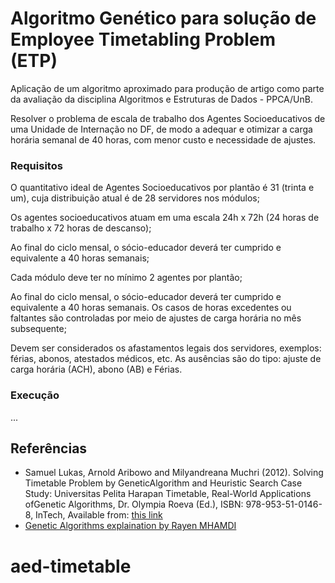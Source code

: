 # Algoritmo Genético para solução de Employee Timetabling Problem (ETP)

Aplicação de um algoritmo aproximado para produção de artigo como parte da avaliação da disciplina Algoritmos e Estruturas de Dados - PPCA/UnB.

Resolver o problema de escala de trabalho dos Agentes Socioeducativos de uma Unidade de Internação no DF, de modo a adequar e otimizar a carga horária semanal de 40 horas, com menor custo e necessidade de ajustes.


### Requisitos

O quantitativo ideal de Agentes Socioeducativos por plantão é 31 (trinta e um), cuja distribuição atual é de 28 servidores nos módulos;

Os agentes socioeducativos atuam em uma escala 24h x 72h (24 horas de trabalho x 72 horas de descanso);

Ao final do ciclo mensal, o sócio-educador deverá ter cumprido e equivalente a 40 horas semanais;

Cada módulo deve ter no mínimo 2 agentes por plantão;

Ao final do ciclo mensal, o sócio-educador deverá ter cumprido e equivalente a 40 horas semanais. Os casos de horas excedentes ou faltantes são controladas por meio de ajustes de carga horária no mês subsequente;

Devem ser considerados os afastamentos legais dos servidores, exemplos: férias, abonos, atestados médicos, etc. As ausências são do tipo: ajuste de carga horária (ACH), abono (AB) e Férias.

### Execução

...

## Referências

* Samuel Lukas, Arnold Aribowo and Milyandreana Muchri (2012). Solving Timetable Problem by GeneticAlgorithm and Heuristic Search Case Study: Universitas Pelita Harapan Timetable, Real-World Applications ofGenetic Algorithms, Dr. Olympia Roeva (Ed.), ISBN: 978-953-51-0146-8, InTech, Available from: [this link](http://www.intechopen.com/books/real-world-applications-of-genetic-algorithms/solving-timetable-problem-by-genetic-algorithm-and-heuristic-search-case-study-universitas-pelita-ha)
* [Genetic Algorithms explaination by Rayen MHAMDI](https://rayenmhamdi.github.io/ai/ga/)
# aed-timetable
